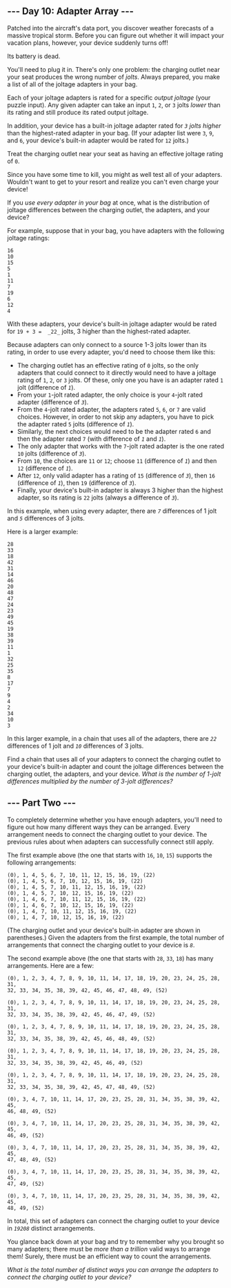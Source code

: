 
## --- Day 10: Adapter Array ---

Patched into the aircraft's data port, you discover weather forecasts of a massive tropical storm. Before you can figure out whether it will impact your vacation plans, however, your device suddenly turns off!

Its battery is dead.

You'll need to plug it in. There's only one problem: the charging outlet near your seat produces the wrong number of  _jolts_. Always prepared, you make a list of all of the joltage adapters in your bag.

Each of your joltage adapters is rated for a specific  _output joltage_  (your puzzle input). Any given adapter can take an input  `1`,  `2`, or  `3`  jolts  _lower_  than its rating and still produce its rated output joltage.

In addition, your device has a built-in joltage adapter rated for  _`3`  jolts higher_  than the highest-rated adapter in your bag. (If your adapter list were  `3`,  `9`, and  `6`, your device's built-in adapter would be rated for  `12`  jolts.)

Treat the charging outlet near your seat as having an effective joltage rating of  `0`.

Since you have some time to kill, you might as well test all of your adapters. Wouldn't want to get to your resort and realize you can't even charge your device!

If you  _use every adapter in your bag_  at once, what is the distribution of joltage differences between the charging outlet, the adapters, and your device?

For example, suppose that in your bag, you have adapters with the following joltage ratings:

```
16
10
15
5
1
11
7
19
6
12
4

```

With these adapters, your device's built-in joltage adapter would be rated for  `19 + 3 =  _22_`  jolts, 3 higher than the highest-rated adapter.

Because adapters can only connect to a source 1-3 jolts lower than its rating, in order to use every adapter, you'd need to choose them like this:

-   The charging outlet has an effective rating of  `0`  jolts, so the only adapters that could connect to it directly would need to have a joltage rating of  `1`,  `2`, or  `3`  jolts. Of these, only one you have is an adapter rated  `1`  jolt (difference of  _`1`_).
-   From your  `1`-jolt rated adapter, the only choice is your  `4`-jolt rated adapter (difference of  _`3`_).
-   From the  `4`-jolt rated adapter, the adapters rated  `5`,  `6`, or  `7`  are valid choices. However, in order to not skip any adapters, you have to pick the adapter rated  `5`  jolts (difference of  _`1`_).
-   Similarly, the next choices would need to be the adapter rated  `6`  and then the adapter rated  `7`  (with difference of  _`1`_  and  _`1`_).
-   The only adapter that works with the  `7`-jolt rated adapter is the one rated  `10`  jolts (difference of  _`3`_).
-   From  `10`, the choices are  `11`  or  `12`; choose  `11`  (difference of  _`1`_) and then  `12`  (difference of  _`1`_).
-   After  `12`, only valid adapter has a rating of  `15`  (difference of  _`3`_), then  `16`  (difference of  _`1`_), then  `19`  (difference of  _`3`_).
-   Finally, your device's built-in adapter is always 3 higher than the highest adapter, so its rating is  `22`  jolts (always a difference of  _`3`_).

In this example, when using every adapter, there are  _`7`_  differences of 1 jolt and  _`5`_  differences of 3 jolts.

Here is a larger example:

```
28
33
18
42
31
14
46
20
48
47
24
23
49
45
19
38
39
11
1
32
25
35
8
17
7
9
4
2
34
10
3

```

In this larger example, in a chain that uses all of the adapters, there are  _`22`_  differences of 1 jolt and  _`10`_  differences of 3 jolts.

Find a chain that uses all of your adapters to connect the charging outlet to your device's built-in adapter and count the joltage differences between the charging outlet, the adapters, and your device.  _What is the number of 1-jolt differences multiplied by the number of 3-jolt differences?_

## --- Part Two ---

To completely determine whether you have enough adapters, you'll need to figure out how many different ways they can be arranged. Every arrangement needs to connect the charging outlet to your device. The previous rules about when adapters can successfully connect still apply.

The first example above (the one that starts with  `16`,  `10`,  `15`) supports the following arrangements:

```
(0), 1, 4, 5, 6, 7, 10, 11, 12, 15, 16, 19, (22)
(0), 1, 4, 5, 6, 7, 10, 12, 15, 16, 19, (22)
(0), 1, 4, 5, 7, 10, 11, 12, 15, 16, 19, (22)
(0), 1, 4, 5, 7, 10, 12, 15, 16, 19, (22)
(0), 1, 4, 6, 7, 10, 11, 12, 15, 16, 19, (22)
(0), 1, 4, 6, 7, 10, 12, 15, 16, 19, (22)
(0), 1, 4, 7, 10, 11, 12, 15, 16, 19, (22)
(0), 1, 4, 7, 10, 12, 15, 16, 19, (22)

```

(The charging outlet and your device's built-in adapter are shown in parentheses.) Given the adapters from the first example, the total number of arrangements that connect the charging outlet to your device is  _`8`_.

The second example above (the one that starts with  `28`,  `33`,  `18`) has many arrangements. Here are a few:

```
(0), 1, 2, 3, 4, 7, 8, 9, 10, 11, 14, 17, 18, 19, 20, 23, 24, 25, 28, 31,
32, 33, 34, 35, 38, 39, 42, 45, 46, 47, 48, 49, (52)

(0), 1, 2, 3, 4, 7, 8, 9, 10, 11, 14, 17, 18, 19, 20, 23, 24, 25, 28, 31,
32, 33, 34, 35, 38, 39, 42, 45, 46, 47, 49, (52)

(0), 1, 2, 3, 4, 7, 8, 9, 10, 11, 14, 17, 18, 19, 20, 23, 24, 25, 28, 31,
32, 33, 34, 35, 38, 39, 42, 45, 46, 48, 49, (52)

(0), 1, 2, 3, 4, 7, 8, 9, 10, 11, 14, 17, 18, 19, 20, 23, 24, 25, 28, 31,
32, 33, 34, 35, 38, 39, 42, 45, 46, 49, (52)

(0), 1, 2, 3, 4, 7, 8, 9, 10, 11, 14, 17, 18, 19, 20, 23, 24, 25, 28, 31,
32, 33, 34, 35, 38, 39, 42, 45, 47, 48, 49, (52)

(0), 3, 4, 7, 10, 11, 14, 17, 20, 23, 25, 28, 31, 34, 35, 38, 39, 42, 45,
46, 48, 49, (52)

(0), 3, 4, 7, 10, 11, 14, 17, 20, 23, 25, 28, 31, 34, 35, 38, 39, 42, 45,
46, 49, (52)

(0), 3, 4, 7, 10, 11, 14, 17, 20, 23, 25, 28, 31, 34, 35, 38, 39, 42, 45,
47, 48, 49, (52)

(0), 3, 4, 7, 10, 11, 14, 17, 20, 23, 25, 28, 31, 34, 35, 38, 39, 42, 45,
47, 49, (52)

(0), 3, 4, 7, 10, 11, 14, 17, 20, 23, 25, 28, 31, 34, 35, 38, 39, 42, 45,
48, 49, (52)

```

In total, this set of adapters can connect the charging outlet to your device in  _`19208`_  distinct arrangements.

You glance back down at your bag and try to remember why you brought so many adapters; there must be  _more than a trillion_  valid ways to arrange them! Surely, there must be  an efficient way  to count the arrangements.

_What is the total number of distinct ways you can arrange the adapters to connect the charging outlet to your device?_
